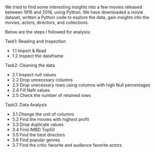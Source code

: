 We tried to find some interesting insights into a few movies released between 1916 and 2016, using Python. 
We have downloaded a movie dataset, written a Python code to explore the data, gain insights into the movies, actors, directors, and collections.

Below are the steps I followed for analysis:

Task1: Reading and Inspection
- 1.1 Import & Read
- 1.2 Inspect the dataframe

Task2: Cleaning the data
- 2.1 Inspect null values
- 2.2 Drop unnecesary columns
- 2.3 Drop unecessary rows using columns with high Null percentages
- 2.4 Fill NaN values
- 2.5 Check the number of retained rows

Task3: Data Analysis
- 3.1 Change the unit of columns
- 3.2 Find the movies with highest profit
- 3.3 Drop duplicate values
- 3.4 Find IMBD Top50
- 3.5 Find the best directors
- 3.6 Find popular genres
- 3.7 Find the critic favorite and audience favorite actors
